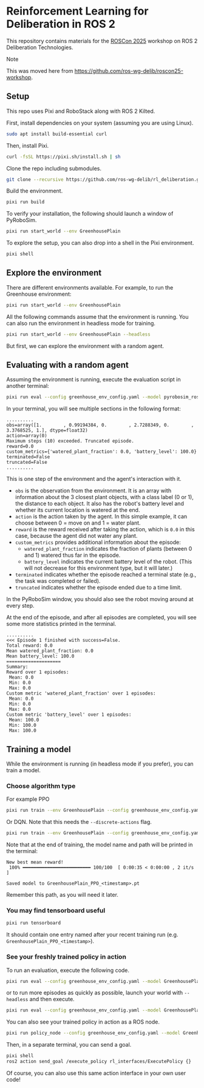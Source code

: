 # Reinforcement Learning for Deliberation in ROS 2

This repository contains materials for the [ROSCon 2025](https://roscon.ros.org/2025/) workshop on ROS 2 Deliberation Technologies.

> [!NOTE]
> This was moved here from <https://github.com/ros-wg-delib/roscon25-workshop>.

## Setup

This repo uses Pixi and RoboStack along with ROS 2 Kilted.

First, install dependencies on your system (assuming you are using Linux).

<!--- new-env: ubuntu:latest --->
<!--
```bash
apt update
apt install -y git curl build-essential
```
-->

<!--- skip-next --->
```bash
sudo apt install build-essential curl
```

Then, install Pixi.

```bash
curl -fsSL https://pixi.sh/install.sh | sh
```

<!--
This is necessary to make pixi work ...
```bash
echo 'export PATH=\"/root/.pixi/bin:$PATH\"' >> /root/.bashrc
```
-->

Clone the repo including submodules.

```bash
git clone --recursive https://github.com/ros-wg-delib/rl_deliberation.git
```

Build the environment.

<!--- workdir: /rl_deliberation --->
```bash
pixi run build
```

To verify your installation, the following should launch a window of PyRoboSim.

<!--- skip-next --->
```bash
pixi run start_world --env GreenhousePlain
```

To explore the setup, you can also drop into a shell in the Pixi environment.

<!--- skip-next --->
```bash
pixi shell
```

## Explore the environment

There are different environments available. For example, to run the Greenhouse environment:

<!--- skip-next --->
```bash
pixi run start_world --env GreenhousePlain
```

All the following commands assume that the environment is running.
You can also run the environment in headless mode for training.

<!--- skip-next --->
```bash
pixi run start_world --env GreenhousePlain --headless
```

But first, we can explore the environment with a random agent.

## Evaluating with a random agent

Assuming the environment is running, execute the evaluation script in another terminal:

<!--- skip-next --->
```bash
pixi run eval --config greenhouse_env_config.yaml --model pyrobosim_ros_gym/policies/GreenhousePlain_DQN_random.pt --num-episodes 1 --realtime
```
<!--- workdir: /rl_deliberation --->
<!--
```bash
pixi run start_world --env GreenhousePlain --headless & pid=$!; pixi run eval --config greenhouse_env_config.yaml --model pyrobosim_ros_gym/policies/GreenhousePlain_DQN_random.pt --num-episodes 1; kill $pid
```
-->

In your terminal, you will see multiple sections in the following format:

```plaintext
..........
obs=array([1.        , 0.99194384, 0.        , 2.7288349, 0.        , 3.3768525, 1.], dtype=float32)
action=array(0)
Maximum steps (10) exceeded. Truncated episode.
reward=0.0
custom_metrics={'watered_plant_fraction': 0.0, 'battery_level': 100.0}
terminated=False
truncated=False
..........
```

This is one step of the environment and the agent's interaction with it.

- `obs` is the observation from the environment. It is an array with information about the 3 closest plant objects, with a class label (0 or 1), the distance to each object. It also has the robot's battery level and whether its current location is watered at the end.
- `action` is the action taken by the agent. In this simple example, it can choose between 0 = move on and 1 = water plant.
- `reward` is the reward received after taking the action, which is `0.0` in this case, because the agent did not water any plant.
- `custom_metrics` provides additional information about the episode:
  - `watered_plant_fraction` indicates the fraction of plants (between 0 and 1) watered thus far in the episode.
  - `battery_level` indicates the current battery level of the robot. (This will not decrease for this environment type, but it will later.)
- `terminated` indicates whether the episode reached a terminal state (e.g., the task was completed or failed).
- `truncated` indicates whether the episode ended due to a time limit.

In the PyRoboSim window, you should also see the robot moving around at every step.

At the end of the episode, and after all episodes are completed, you will see some more statistics printed in the terminal.

```plaintext
..........
<<< Episode 1 finished with success=False.
Total reward: 0.0
Mean watered_plant_fraction: 0.0
Mean battery_level: 100.0
====================
Summary:
Reward over 1 episodes:
 Mean: 0.0
 Min: 0.0
 Max: 0.0
Custom metric 'watered_plant_fraction' over 1 episodes:
 Mean: 0.0
 Min: 0.0
 Max: 0.0
Custom metric 'battery_level' over 1 episodes:
 Mean: 100.0
 Min: 100.0
 Max: 100.0
```

## Training a model

While the environment is running (in headless mode if you prefer), you can train a model.

### Choose algorithm type

For example PPO

<!--- skip-next --->
```bash
pixi run train --env GreenhousePlain --config greenhouse_env_config.yaml --algorithm PPO --log
```

Or DQN.
Note that this needs the `--discrete-actions` flag.

<!--- skip-next --->
```bash
pixi run train --env GreenhousePlain --config greenhouse_env_config.yaml --algorithm DQN --discrete-actions --log
```

Note that at the end of training, the model name and path will be printed in the terminal:

```plaintext
New best mean reward!
 100% ━━━━━━━━━━━━━━━━━━━━━━━━━ 100/100  [ 0:00:35 < 0:00:00 , 2 it/s ]

Saved model to GreenhousePlain_PPO_<timestamp>.pt
```

Remember this path, as you will need it later.

### You may find tensorboard useful

<!--- skip-next --->
```bash
pixi run tensorboard
```

It should contain one entry named after your recent training run (e.g. `GreenhousePlain_PPO_<timestamp>`).

### See your freshly trained policy in action

To run an evaluation, execute the following code.

<!--- skip-next --->
```bash
pixi run eval --config greenhouse_env_config.yaml --model GreenhousePlain_PPO_<timestamp>.pt --num-episodes 3 --realtime
```

or to run more episodes as quickly as possible, launch your world with `--headless` and then execute.

<!--- skip-next --->
```bash
pixi run eval --config greenhouse_env_config.yaml --model GreenhousePlain_PPO_<timestamp>.pt --num-episodes 20
```

You can also see your trained policy in action as a ROS node.

<!--- skip-next --->
```bash
pixi run policy_node --config greenhouse_env_config.yaml --model GreenhousePlain_PPO_<timestamp>.pt
```

Then, in a separate terminal, you can send a goal.

<!--- skip-next --->
```bash
pixi shell
ros2 action send_goal /execute_policy rl_interfaces/ExecutePolicy {}
```

Of course, you can also use this same action interface in your own user code!
